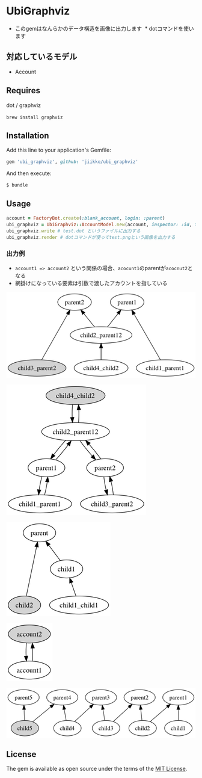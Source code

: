 # UbiGraphviz
* このgemはなんらかのデータ構造を画像に出力します
  * dotコマンドを使います

## 対応しているモデル
* Account

## Requires
dot / graphviz

`brew install graphviz`

## Installation

Add this line to your application's Gemfile:

```ruby
gem 'ubi_graphviz', github: 'jiikko/ubi_graphviz'
```

And then execute:

    $ bundle

## Usage
```ruby
account = FactoryBot.create(:blank_account, login: :parent)
ubi_graphviz = UbiGraphviz::AccountModel.new(account, inspector: :id, filename: 'test')
ubi_graphviz.write # test.dot というファイルに出力する
ubi_graphviz.render # dotコマンドが使ってtest.pngという画像を出力する
```

### 出力例
* `account1 => account2` という関係の場合、`acocunt1`のparentが`acocnut2`となる
* 網掛けになっている要素は引数で渡したアカウントを指している

![img](https://github.com/jiikko/ubi_graphviz/blob/img/images/2parent_3sou.png "img")

![img](https://github.com/jiikko/ubi_graphviz/blob/img/images/all_mutal_lini_4sou.png "img")　　

![img](https://github.com/jiikko/ubi_graphviz/blob/img/images/simple_3sou.png "img")　　

![img](https://github.com/jiikko/ubi_graphviz/blob/img/images/simple_mutal_link.png "img")　　

![img](https://github.com/jiikko/ubi_graphviz/blob/img/images/yoko_2sou.png "img")

## License

The gem is available as open source under the terms of the [MIT License](https://opensource.org/licenses/MIT).
